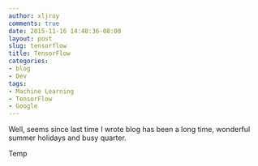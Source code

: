 ```yaml
---
author: xljroy
comments: true
date: 2015-11-16 14:48:36-08:00
layout: post
slug: tensorflow
title: TensorFlow
categories:
- blog
- Dev
tags:
- Machine Learning
- TensorFlow
- Google
---
```


Well, seems since last time I wrote blog has been a long time, wonderful summer holidays and busy quarter.

Temp
